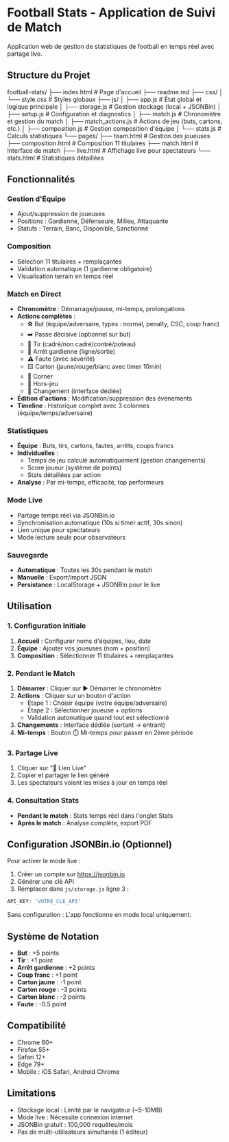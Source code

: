 # Football Stats - Application de Suivi de Match

Application web de gestion de statistiques de football en temps réel avec partage live.

## Structure du Projet
football-stats/
├── index.html              # Page d'accueil
├── readme.md
├── css/
│   └── style.css           # Styles globaux
├── js/
│   ├── app.js              # État global et logique principale
│   ├── storage.js          # Gestion stockage (local + JSONBin)
│   ├── setup.js            # Configuration et diagnostics
│   ├── match.js            # Chronomètre et gestion du match
│   ├── match_actions.js    # Actions de jeu (buts, cartons, etc.)
│   ├── composition.js      # Gestion composition d'équipe
│   └── stats.js            # Calculs statistiques
└── pages/
├── team.html           # Gestion des joueuses
├── composition.html    # Composition 11 titulaires
├── match.html          # Interface de match
├── live.html           # Affichage live pour spectateurs
└── stats.html          # Statistiques détaillées

## Fonctionnalités

### Gestion d'Équipe
- Ajout/suppression de joueuses
- Positions : Gardienne, Défenseure, Milieu, Attaquante
- Statuts : Terrain, Banc, Disponible, Sanctionné

### Composition
- Sélection 11 titulaires + remplaçantes
- Validation automatique (1 gardienne obligatoire)
- Visualisation terrain en temps réel

### Match en Direct
- **Chronomètre** : Démarrage/pause, mi-temps, prolongations
- **Actions complètes** :
  - ⚽ But (équipe/adversaire, types : normal, penalty, CSC, coup franc)
  - ➡️ Passe décisive (optionnel sur but)
  - 🎯 Tir (cadré/non cadré/contré/poteau)
  - 🧤 Arrêt gardienne (ligne/sortie)
  - ⚠️ Faute (avec sévérité)
  - 🟨 Carton (jaune/rouge/blanc avec timer 10min)
  - 🚩 Corner
  - 🛑 Hors-jeu
  - 🔄 Changement (interface dédiée)
- **Édition d'actions** : Modification/suppression des événements
- **Timeline** : Historique complet avec 3 colonnes (équipe/temps/adversaire)

### Statistiques
- **Équipe** : Buts, tirs, cartons, fautes, arrêts, coups francs
- **Individuelles** : 
  - Temps de jeu calculé automatiquement (gestion changements)
  - Score joueur (système de points)
  - Stats détaillées par action
- **Analyse** : Par mi-temps, efficacité, top performeurs

### Mode Live
- Partage temps réel via JSONBin.io
- Synchronisation automatique (10s si timer actif, 30s sinon)
- Lien unique pour spectateurs
- Mode lecture seule pour observateurs

### Sauvegarde
- **Automatique** : Toutes les 30s pendant le match
- **Manuelle** : Export/import JSON
- **Persistance** : LocalStorage + JSONBin pour le live

## Utilisation

### 1. Configuration Initiale
1. **Accueil** : Configurer noms d'équipes, lieu, date
2. **Équipe** : Ajouter vos joueuses (nom + position)
3. **Composition** : Sélectionner 11 titulaires + remplaçantes

### 2. Pendant le Match
1. **Démarrer** : Cliquer sur ▶️ Démarrer le chronomètre
2. **Actions** : Cliquer sur un bouton d'action
   - Étape 1 : Choisir équipe (votre équipe/adversaire)
   - Étape 2 : Sélectionner joueuse + options
   - Validation automatique quand tout est sélectionné
3. **Changements** : Interface dédiée (sortant → entrant)
4. **Mi-temps** : Bouton ⏱️ Mi-temps pour passer en 2ème période

### 3. Partage Live
1. Cliquer sur "📡 Lien Live"
2. Copier et partager le lien généré
3. Les spectateurs voient les mises à jour en temps réel

### 4. Consultation Stats
- **Pendant le match** : Stats temps réel dans l'onglet Stats
- **Après le match** : Analyse complète, export PDF

## Configuration JSONBin.io (Optionnel)

Pour activer le mode live :
1. Créer un compte sur https://jsonbin.io
2. Générer une clé API
3. Remplacer dans `js/storage.js` ligne 3 :
```javascript
API_KEY: 'VOTRE_CLE_API'
```
Sans configuration : L'app fonctionne en mode local uniquement.

## Système de Notation

- **But** : +5 points
- **Tir** : +1 point
- **Arrêt gardienne** : +2 points
- **Coup franc** : +1 point
- **Carton jaune** : -1 point
- **Carton rouge** : -3 points
- **Carton blanc** : -2 points
- **Faute** : -0.5 point

## Compatibilité

- Chrome 60+
- Firefox 55+
- Safari 12+
- Edge 79+
- Mobile : iOS Safari, Android Chrome

## Limitations

- Stockage local : Limité par le navigateur (~5-10MB)
- Mode live : Nécessite connexion internet
- JSONBin gratuit : 100,000 requêtes/mois
- Pas de multi-utilisateurs simultanés (1 éditeur)
